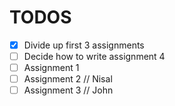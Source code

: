# TODOS

- [X] Divide up first 3 assignments
- [ ] Decide how to write assignment 4
- [ ] Assignment 1 
- [ ] Assignment 2 // Nisal
- [ ] Assignment 3 // John

